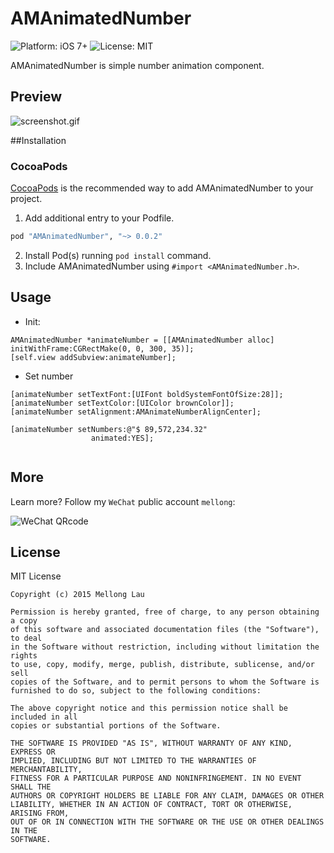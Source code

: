 
AMAnimatedNumber
==================

<p align="left">

<!-- <a href="https://travis-ci.org/MellongLau/AMAnimatedNumber"><img src="https://travis-ci.org/MellongLau/AMAnimatedNumber.svg" alt="Build Status" /></a> -->
<img src="https://img.shields.io/badge/platform-iOS%207%2B-blue.svg?style=flat" alt="Platform: iOS 7+"/>
<img src="http://img.shields.io/badge/license-MIT-lightgrey.svg?style=flat" alt="License: MIT" />
    
</p>

AMAnimatedNumber is simple number animation component.


## Preview

![screenshot.gif](https://raw.github.com/MellongLau/AMAnimatedNumber/master/Screenshots/screenshot.gif)

##Installation

### CocoaPods

[CocoaPods](http://www.cocoapods.org) is the recommended way to add AMAnimatedNumber to your project.

1. Add additional entry to your Podfile.

  ```ruby
  pod "AMAnimatedNumber", "~> 0.0.2"
  ```

2. Install  Pod(s) running `pod install` command.
3. Include AMAnimatedNumber using `#import <AMAnimatedNumber.h>`.

## Usage

- Init:

```objc
AMAnimatedNumber *animateNumber = [[AMAnimatedNumber alloc] initWithFrame:CGRectMake(0, 0, 300, 35)];
[self.view addSubview:animateNumber];
```

- Set number

```objc
[animateNumber setTextFont:[UIFont boldSystemFontOfSize:28]];
[animateNumber setTextColor:[UIColor brownColor]];
[animateNumber setAlignment:AMAnimateNumberAlignCenter];

[animateNumber setNumbers:@"$ 89,572,234.32"
                  animated:YES];


```

## More
Learn more? Follow my `WeChat` public account `mellong`:

![WeChat QRcode](http://blog.devlong.com/blogImages/qrcode_for_mellong.jpg)

## License

MIT License

	Copyright (c) 2015 Mellong Lau

	Permission is hereby granted, free of charge, to any person obtaining a copy
	of this software and associated documentation files (the "Software"), to deal
	in the Software without restriction, including without limitation the rights
	to use, copy, modify, merge, publish, distribute, sublicense, and/or sell
	copies of the Software, and to permit persons to whom the Software is
	furnished to do so, subject to the following conditions:
	
	The above copyright notice and this permission notice shall be included in all
	copies or substantial portions of the Software.
	
	THE SOFTWARE IS PROVIDED "AS IS", WITHOUT WARRANTY OF ANY KIND, EXPRESS OR
	IMPLIED, INCLUDING BUT NOT LIMITED TO THE WARRANTIES OF MERCHANTABILITY,
	FITNESS FOR A PARTICULAR PURPOSE AND NONINFRINGEMENT. IN NO EVENT SHALL THE
	AUTHORS OR COPYRIGHT HOLDERS BE LIABLE FOR ANY CLAIM, DAMAGES OR OTHER
	LIABILITY, WHETHER IN AN ACTION OF CONTRACT, TORT OR OTHERWISE, ARISING FROM,
	OUT OF OR IN CONNECTION WITH THE SOFTWARE OR THE USE OR OTHER DEALINGS IN THE
	SOFTWARE.
